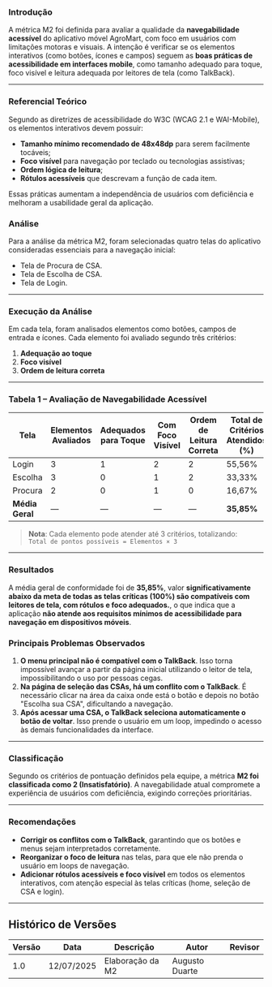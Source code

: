 ### Introdução

A métrica M2 foi definida para avaliar a qualidade da **navegabilidade acessível** do aplicativo móvel AgroMart, com foco em usuários com limitações motoras e visuais. A intenção é verificar se os elementos interativos (como botões, ícones e campos) seguem as **boas práticas de acessibilidade em interfaces mobile**, como tamanho adequado para toque, foco visível e leitura adequada por leitores de tela (como TalkBack).

---

### Referencial Teórico

Segundo as diretrizes de acessibilidade do W3C (WCAG 2.1 e WAI-Mobile), os elementos interativos devem possuir:

- **Tamanho mínimo recomendado de 48x48dp** para serem facilmente tocáveis;
- **Foco visível** para navegação por teclado ou tecnologias assistivas;
- **Ordem lógica de leitura**;
- **Rótulos acessíveis** que descrevam a função de cada item.

Essas práticas aumentam a independência de usuários com deficiência e melhoram a usabilidade geral da aplicação.

### Análise

Para a análise da métrica M2, foram selecionadas quatro telas do aplicativo consideradas essenciais para a navegação inicial:

- Tela de Procura de CSA.
- Tela de Escolha de CSA.
- Tela de Login.

---

### Execução da Análise


Em cada tela, foram analisados elementos como botões, campos de entrada e ícones. Cada elemento foi avaliado segundo três critérios:

1. **Adequação ao toque**
2. **Foco visível**
3. **Ordem de leitura correta**

---

### Tabela 1 – Avaliação de Navegabilidade Acessível

| Tela     | Elementos Avaliados | Adequados para Toque | Com Foco Visível | Ordem de Leitura Correta | Total de Critérios Atendidos (%) |
|----------|---------------------|-----------------------|------------------|---------------------------|----------------------------------|
| Login    | 3                   | 1                     | 2                | 2                         | 55,56%                           |
| Escolha  | 3                   | 0                     | 1                | 2                         | 33,33%                           |
| Procura  | 2                   | 0                     | 1                | 0                         | 16,67%                           |
| **Média Geral** | —             | —                     | —                | —                         | **35,85%**                       |

> **Nota**: Cada elemento pode atender até 3 critérios, totalizando:  
> `Total de pontos possíveis = Elementos × 3`

---

### Resultados

A média geral de conformidade foi de **35,85%**, valor **significativamente abaixo da meta de todas as telas críticas (100%) são compatíveis com leitores de tela, com rótulos e foco adequados.**, o que indica que a aplicação **não atende aos requisitos mínimos de acessibilidade para navegação em dispositivos móveis**.



### Principais Problemas Observados

1. **O menu principal não é compatível com o TalkBack**. Isso torna impossível avançar a partir da página inicial utilizando o leitor de tela, impossibilitando o uso por pessoas cegas.
2. **Na página de seleção das CSAs, há um conflito com o TalkBack**. É necessário clicar na área da caixa onde está o botão e depois no botão "Escolha sua CSA", dificultando a navegação.
3. **Após acessar uma CSA, o TalkBack seleciona automaticamente o botão de voltar**. Isso prende o usuário em um loop, impedindo o acesso às demais funcionalidades da interface.

---

### Classificação

Segundo os critérios de pontuação definidos pela equipe, a métrica **M2 foi classificada como 2 (Insatisfatório)**. A navegabilidade atual compromete a experiência de usuários com deficiência, exigindo correções prioritárias.

---

### Recomendações

- **Corrigir os conflitos com o TalkBack**, garantindo que os botões e menus sejam interpretados corretamente.
- **Reorganizar o foco de leitura** nas telas, para que ele não prenda o usuário em loops de navegação.
- **Adicionar rótulos acessíveis e foco visível** em todos os elementos interativos, com atenção especial às telas críticas (home, seleção de CSA e login).


---

## Histórico de Versões

| Versão | Data       | Descrição                         | Autor             | Revisor           |
| ------ | ---------- | --------------------------------- | ----------------- | ----------------- |
| 1.0    | 12/07/2025 | Elaboração da M2  | Augusto Duarte  |    |
